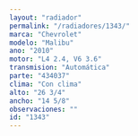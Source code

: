```yaml
---
layout: "radiador"
permalink: "/radiadores/1343/"
marca: "Chevrolet"
modelo: "Malibu"
ano: "2010"
motor: "L4 2.4, V6 3.6"
transmision: "Automática"
parte: "434037"
clima: "Con clima"
alto: "26 3/4"
ancho: "14 5/8"
observaciones: ""
id: "1343"
---
```



